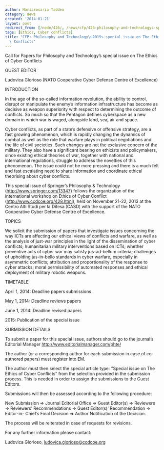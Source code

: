 ```yaml
---
author: Mariarosaria Taddeo
category: news
created: '2014-01-21'
layout: post
redirect_from: [/node/426/, /news/cfp/426-philosophy-and-technologys-special-issue-ethics-cyber-conflicts/]
tags: [Ethics, Cyber conflicts]
title: "CFP: Philosophy and Technology\u2019s special issue on The Ethics of Cyber\
  \ Conflicts"
---
```

Call for Papers for Philosophy and Technology’s special issue on The Ethics of
Cyber Conflicts



GUEST EDITOR

Ludovica Glorioso (NATO Cooperative Cyber Defense Centre of Excellence)

INTRODUCTION

In the age of the so-called information revolution, the ability to control,
disrupt or manipulate the enemy’s information infrastructure has become as
decisive as weapon superiority with respect to determining the outcome of
conflicts. So much so that the Pentagon defines cyberspace as a new domain in
which war is waged, alongside land, sea, air and space.

Cyber conflicts, as part of a state’s defensive or offensive strategy, are a
fast growing phenomenon, which is rapidly changing the dynamics of combat as
well as the role that warfare plays in political negotiations and the life of
civil societies. Such changes are not the exclusive concern of the military.
They also have a significant bearing on ethicists and policymakers, since
existing ethical theories of war, together with national and international
regulations, struggle to address the novelties of this phenomenon. The issue
could not be more pressing and there is a much felt and fast escalating need
to share information and coordinate ethical theorising about cyber conflicts.

This special issue of Springer’s Philosophy & Technology
(<http://www.springer.com/13347>) follows the organization of the
international workshop on Ethics of Cyber Conflict
(<http://www.ccdcoe.org/428.html>), held on November 21-22, 2013 at the Centro
Alti Studi per la Difesa (CASD) with the support of the NATO Cooperative Cyber
Defense Centre of Excellence.

TOPICS

We solicit the submission of papers that investigate issues concerning the way
ICTs are affecting our ethical views of conflicts and warfare, as well as the
analysis of just-war principles in the light of the dissemination of cyber
conflicts; humanitarian military interventions based on ICTs; whether
preventive acts of cyber war may satisfy jus-ad-bellum criteria; challenges of
upholding jus-in-bello standards in cyber warfare, especially in asymmetric
conflicts; attribution and proportionality of the response to cyber attacks;
moral permissibility of automated responses and ethical deployment of military
robotic weapons.

 TIMETABLE

April 1, 2014: Deadline papers submissions

May 1, 2014: Deadline reviews papers

June 1, 2014: Deadline revised papers

2015: Publication of the special issue

 SUBMISSION DETAILS

To submit a paper for this special issue, authors should go to the journal’s
Editorial Manager <http://www.editorialmanager.com/phte/>

The author (or a corresponding author for each submission in case of co-
authored papers) must register into EM.

The author must then select the special article type: "Special issue on The
Ethics of Cyber Conflicts” from the selection provided in the submission
process. This is needed in order to assign the submissions to the Guest
Editors.

Submissions will then be assessed according to the following procedure:

New Submission => Journal Editorial Office => Guest Editor(s) => Reviewers =>
Reviewers’ Recommendations => Guest Editor(s)’ Recommendation => Editor-in-
Chief’s Final Decision => Author Notification of the Decision.

The process will be reiterated in case of requests for revisions.

 For any further information please contact:

Ludovica Glorioso,
[ludovica.glorioso@ccdcoe.org](mailto:ludovica.glorioso@ccdcoe.org)

